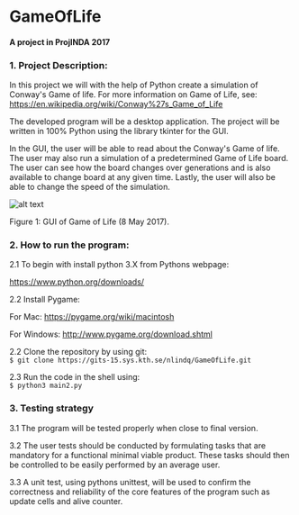 # GameOfLife
#### A project in ProjINDA 2017

### 1. Project Description:
In this project we will with the help of Python create a simulation of Conway's Game of life. For more information on Game of Life, see:
https://en.wikipedia.org/wiki/Conway%27s_Game_of_Life

The developed program will be a desktop application. The project will be written in 100% Python using the library tkinter for the GUI.

In the GUI, the user will be able to read about the Conway's Game of life. The user may also run a simulation of a predetermined Game of Life board. The user can see how the board changes over generations and is also available to change board at any given time. Lastly, the user will also be able to change the speed of the simulation.

![alt text](https://gits-15.sys.kth.se/storage/user/1795/files/f2ccd68c-33ed-11e7-9431-64af81842d93)

Figure 1: GUI of Game of Life (8 May 2017).  

### 2. How to run the program:

2.1 To begin with install python 3.X from Pythons webpage:

https://www.python.org/downloads/

2.2 Install Pygame:

For Mac:
https://pygame.org/wiki/macintosh

For Windows:
http://www.pygame.org/download.shtml

2.2 Clone the repository by using git: <br />
```$ git clone https://gits-15.sys.kth.se/nlindq/GameOfLife.git```

2.3 Run the code in the shell using: <br />
```$ python3 main2.py```

### 3. Testing strategy

3.1 The program will be tested properly when close to final version.

3.2 The user tests should be conducted by formulating tasks that are mandatory for a functional minimal viable product. These tasks should then be controlled to be easily performed by an average user.

3.3 A unit test, using pythons unittest, will be used to confirm the correctness and reliability of the core features of the program such as update cells and alive counter.
